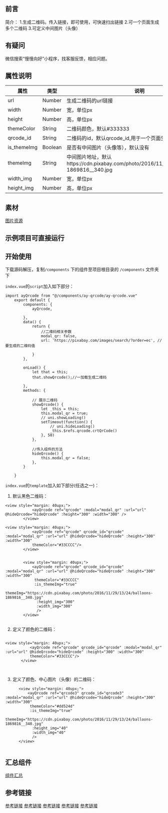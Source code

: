 
## 前言
简介：
1.生成二维码。传入链接，即可使用，可快速扫出链接
2.可一个页面生成多个二维码
3.可定义中间图片（头像）

## 有疑问
微信搜索“慢慢向好”小程序，找客服反馈，相应问题。

## 属性说明

|属性	|类型	|说明	|
|--	|--	|--	|
|url	|Number	|生成二维码的url链接|
|width	|Number	|宽，单位px|
|height	|Number	|高，单位px|		
|themeColor	|String	|二维码颜色，默认#333333|
|qrcode_id	|String	|二维码的id，默认qrcode_id,用于一个页面生成多个码|
|is_themeImg	|Boolean	|是否有中间图片（头像等），默认没有|
|themeImg	|String	|中间图片地址，默认https://cdn.pixabay.com/photo/2016/11/29/13/24/balloons-1869816__340.jpg|
|width_img	|Number	|宽，单位px|
|height_img	|Number	|高，单位px|

## 素材
[图片资源](https://pixabay.com)
## 示例项目可直接运行 
## 开始使用
下载源码解压，复制`/components` 下的组件至项目根目录的 `/components` 文件夹下

`index.vue`的`script`加入如下部分：
```
import ayQrcode from "@/components/ay-qrcode/ay-qrcode.vue"
	export default {
		components: {
			ayQrcode,

		},
		data() {
			return {
				//二维码相关参数
				modal_qr: false,
				url: 'https://pixabay.com/images/search/?order=ec', // 要生成的二维码值
				
			}
		},

		onLoad() {
			let that = this;
			that.showQrcode();//一加载生成二维码
			
		},
		methods: {
			
			// 展示二维码
			showQrcode() {
				let _this = this;
				this.modal_qr = true;
				// uni.showLoading()
				setTimeout(function() {
					// uni.hideLoading()
					_this.$refs.qrcode.crtQrCode()
				}, 50)
			},

			//传入组件的方法
			hideQrcode() {
				this.modal_qr = false;
			},
		}

	}
```


`index.vue`的`template`加入如下部分(任选之一)：

1. 默认黑色二维码：
```
<view style="margin: 40upx;">
			<ayQrcode ref="qrcode" :modal="modal_qr" :url="url" @hideQrcode="hideQrcode" :height="300" :width="300" />
		</view>

<view style="margin: 40upx;">
			<ayQrcode ref="qrcode" qrcode_id="qrcode" :modal="modal_qr" :url="url" @hideQrcode="hideQrcode" :height="300" :width="300" 
			themeColor="#33CCCC"/>
		</view>
		
		
		<view style="margin: 40upx;">
			<ayQrcode ref="qrcode" qrcode_id="qrcode" :modal="modal_qr" :url="url" @hideQrcode="hideQrcode" :height="300" :width="300"
			 themeColor="#33CCCC" 
			 :is_themeImg="true"
			  themeImg="https://cdn.pixabay.com/photo/2016/11/29/13/24/balloons-1869816__340.jpg"
			  :height_img="300" 
			  :width_img="300"
			  />
		</view>
		
```


 2. 定义了颜色的二维码：
 ```

 <view style="margin: 40upx;">
 			<ayQrcode ref="qrcode" qrcode_id="qrcode" :modal="modal_qr" :url="url" @hideQrcode="hideQrcode" :height="300" :width="300" 
 			themeColor="#33CCCC"/>
 		</view>
 	
 		
 ```
  
3. 定义了颜色、中心图片（头像）的二维码：
 
  ```
  		<view style="margin: 40upx;">
  			<ayQrcode ref="qrcode3" qrcode_id="qrcode3" :modal="modal_qr" :url="url" @hideQrcode="hideQrcode" :height="300" :width="300"
  			 themeColor="#dd524d" 
  			 :is_themeImg="true"
  			  themeImg="https://cdn.pixabay.com/photo/2016/11/29/13/24/balloons-1869816__340.jpg"
  			  :height_img="40" 
  			  :width_img="40"
  			  />
  		</view>
  		
  ```

## 汇总组件
[组件汇总](https://ext.dcloud.net.cn/plugin?id=4276)


 ## 参考链接
[参考链接](https://www.cnblogs.com/2186009311CFF/p/14261604.html)
[参考链接](https://www.cnblogs.com/chenjianbao/p/13594687.html)
[参考链接](https://www.cnblogs.com/zitjubiz/p/10019789.html)
[参考链接](https://blog.csdn.net/iamzhizhang/article/details/88715634)
[参考链接](https://developers.weixin.qq.com/community/develop/article/doc/00002064e6c920917be96c1ed56013)
 